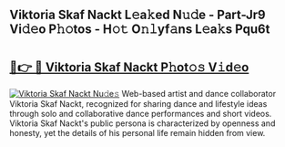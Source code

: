 ## Viktoria Skaf Nackt L𝚎a𝚔ed N𝚞𝚍e - Part-Jr9 Vi𝚍𝚎o P𝚑𝚘tos - H𝚘𝚝 O𝚗𝚕yf𝚊ns L𝚎a𝚔s Pqu6t

# <h2><a href="http://kfdl4x.oniu.top/?m=Viktoria+Skaf+Nackt">🔗👉 🔴 Viktoria Skaf Nackt P𝚑ot𝚘𝚜 V𝚒d𝚎o</a></h2>

[![Viktoria Skaf Nackt Nu𝚍e𝚜](https://i.imgur.com/0qMVB7G.gif)](http://kfdl4x.oniu.top/?m=Viktoria+Skaf+Nackt)
Web-based artist and dance collaborator Viktoria Skaf Nackt, recognized for sharing dance and lifestyle ideas through solo and collaborative dance performances and short videos. Viktoria Skaf Nackt's public persona is characterized by openness and honesty, yet the details of his personal life remain hidden from view.  
